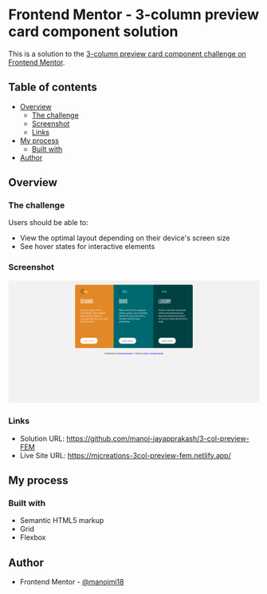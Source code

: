 # Frontend Mentor - 3-column preview card component solution

This is a solution to the [3-column preview card component challenge on Frontend Mentor](https://www.frontendmentor.io/challenges/3column-preview-card-component-pH92eAR2-).

## Table of contents

- [Overview](#overview)
  - [The challenge](#the-challenge)
  - [Screenshot](#screenshot)
  - [Links](#links)
- [My process](#my-process)
  - [Built with](#built-with)
- [Author](#author)

## Overview

### The challenge

Users should be able to:

- View the optimal layout depending on their device's screen size
- See hover states for interactive elements

### Screenshot

![Desktop View](./3-col.png)

### Links

- Solution URL: https://github.com/manoj-jayapprakash/3-col-preview-FEM
- Live Site URL: https://mjcreations-3col-preview-fem.netlify.app/

## My process

### Built with

- Semantic HTML5 markup
- Grid
- Flexbox

## Author

- Frontend Mentor - [@manojmj18](https://www.frontendmentor.io/profile/manojmj18)
